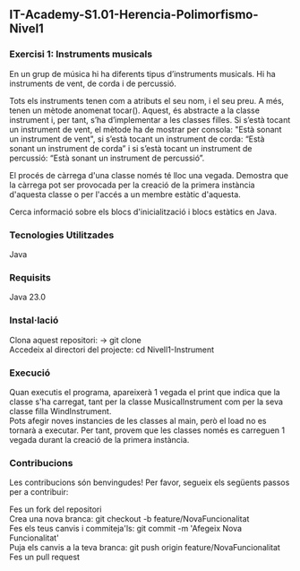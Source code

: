 ## IT-Academy-S1.01-Herencia-Polimorfismo-Nivel1

### Exercisi 1: Instruments musicals

En un grup de música hi ha diferents tipus d’instruments musicals. Hi ha instruments de vent, de corda i de percussió.  

Tots els instruments tenen com a atributs el seu nom, i el seu preu. A més, tenen un mètode anomenat tocar(). Aquest, és abstracte a la classe instrument i, per tant, s’ha d’implementar a les classes filles. Si s’està tocant un instrument de vent, el mètode ha de mostrar per consola: "Està sonant un instrument de vent", si s’està tocant un instrument de corda: “Està sonant un instrument de corda” i si s’està tocant un instrument de percussió: “Està sonant un instrument de percussió”.  

El procés de càrrega d'una classe només té lloc una vegada. Demostra que la càrrega pot ser provocada per la creació de la primera instància d'aquesta classe o per l'accés a un membre estàtic d'aquesta.   

Cerca informació sobre els blocs d'inicialització i blocs estàtics en Java.


### Tecnologies Utilitzades

Java

### Requisits

Java 23.0

### Instal·lació

Clona aquest repositori: -> git clone  
Accedeix al directori del projecte:   cd Nivell1-Instrument

### Execució
Quan executis el programa, apareixerà 1 vegada el print que indica que la classe s'ha carregat, tant per la classe MusicalInstrument com per la seva classe filla WindInstrument.   
Pots afegir noves instancies de les classes al main, però el load no es tornarà a executar. Per tant, provem que les classes només es carreguen 1 vegada durant la creació de la primera instància.

### Contribucions

Les contribucions són benvingudes! Per favor, segueix els següents passos per a contribuir:  

Fes un fork del repositori  
Crea una nova branca:  git checkout -b feature/NovaFuncionalitat  
Fes els teus canvis i commiteja'ls: git commit -m 'Afegeix Nova Funcionalitat'  
Puja els canvis a la teva branca: git push origin feature/NovaFuncionalitat  
Fes un pull request
